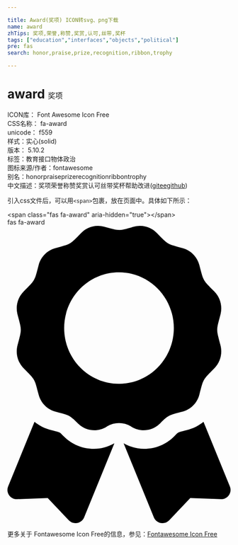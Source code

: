 ```yaml
---

title: Award(奖项) ICON转svg、png下载
name: award
zhTips: 奖项,荣誉,称赞,奖赏,认可,丝带,奖杯
tags: ["education","interfaces","objects","political"]
pre: fas
search: honor,praise,prize,recognition,ribbon,trophy

---
```


# award  <small style="font-size: 60%;font-weight: 100">奖项</small>


<div class="detail-page">
<p>
<span>
ICON库：
<span class="badge-secondary badge">Font Awesome Icon Free</span> 
</span>
<br/>
<span>
CSS名称：
<span class="badge-secondary badge">fa-award</span> 
</span>
<br/>
<span>
unicode：
<span class="badge-secondary badge">f559</span> 
<copy-btn content='f559' btn-title=""></copy-btn>
<copy-btn :content='String.fromCodePoint(parseInt("f559", 16))' btn-title="复制U"></copy-btn>
</span><br/><span>样式：<span class="badge-light badge">实心(solid)</span></span>
<br/>
<span>
版本：
<span class="badge-secondary badge">5.10.2</span> 
</span><br/><span>标签：<span class="badge-light badge"><router-link to="/tags/education.html">教育</router-link></span><span class="badge-light badge"><router-link to="/tags/interfaces.html">接口</router-link></span><span class="badge-light badge"><router-link to="/tags/objects.html">物体</router-link></span><span class="badge-light badge"><router-link to="/tags/political.html">政治</router-link></span></span>
<br/>
<span>图标来源/作者：<span class="badge-light badge">fontawesome</span></span> 
<br/>
<span>别名：<span class="badge-light badge">honor</span><span class="badge-light badge">praise</span><span class="badge-light badge">prize</span><span class="badge-light badge">recognition</span><span class="badge-light badge">ribbon</span><span class="badge-light badge">trophy</span></span><br/><span class="zh-detail">中文描述：<span class="badge-primary badge">奖项</span><span class="badge-primary badge">荣誉</span><span class="badge-primary badge">称赞</span><span class="badge-primary badge">奖赏</span><span class="badge-primary badge">认可</span><span class="badge-primary badge">丝带</span><span class="badge-primary badge">奖杯</span><span class="help-link"><span>帮助改进</span>(<a href="https://gitee.com/liuwave/icon-helper/edit/master/json/fontawesome/solid/award.json" target="_blank" rel="noopener noreferrer">gitee</a><a href="https://github.com/liuwave/icon-helper/edit/master/json/fontawesome/solid/award.json" target="_blank" rel="noopener noreferrer">github</a></span>)</span><br/>
</p>
</div>
<div class="alert alert-dark">
  <i class="fas fa-award fa-xs"></i>
  <i class="fas fa-award fa-sm"></i>
  <i class="fas fa-award fa-lg"></i>
  <i class="fas fa-award fa-2x"></i>
  <i class="fas fa-award fa-3x"></i>
  <i class="fas fa-award fa-5x"></i>
  <i class="fas fa-award fa-7x"></i>
</div>
<div>
  <p>引入css文件后，可以用<code>&lt;span&gt;</code>包裹，放在页面中。具体如下所示：    
  </p>
  <div class="alert alert-primary" style="font-size: 14px">
    &lt;span class="fas fa-award" aria-hidden="true"&gt;&lt;/span&gt;
    <copy-btn content='<span class="fas fa-award" aria-hidden="true"></span>'></copy-btn>
  </div>
  <div class="alert alert-secondary">
    <i class="fas fa-award"
    style="font-size: 24px"
    aria-hidden="true"></i> fas fa-award
    <copy-btn content="fas fa-award" btn-title="复制图标名称"></copy-btn>
  </div>
</div>
<div id="svg" class="svg-wrap">
<svg xmlns="http://www.w3.org/2000/svg" viewBox="0 0 384 512"><path d="M97.12 362.63c-8.69-8.69-4.16-6.24-25.12-11.85-9.51-2.55-17.87-7.45-25.43-13.32L1.2 448.7c-4.39 10.77 3.81 22.47 15.43 22.03l52.69-2.01L105.56 507c8 8.44 22.04 5.81 26.43-4.96l52.05-127.62c-10.84 6.04-22.87 9.58-35.31 9.58-19.5 0-37.82-7.59-51.61-21.37zM382.8 448.7l-45.37-111.24c-7.56 5.88-15.92 10.77-25.43 13.32-21.07 5.64-16.45 3.18-25.12 11.85-13.79 13.78-32.12 21.37-51.62 21.37-12.44 0-24.47-3.55-35.31-9.58L252 502.04c4.39 10.77 18.44 13.4 26.43 4.96l36.25-38.28 52.69 2.01c11.62.44 19.82-11.27 15.43-22.03zM263 340c15.28-15.55 17.03-14.21 38.79-20.14 13.89-3.79 24.75-14.84 28.47-28.98 7.48-28.4 5.54-24.97 25.95-45.75 10.17-10.35 14.14-25.44 10.42-39.58-7.47-28.38-7.48-24.42 0-52.83 3.72-14.14-.25-29.23-10.42-39.58-20.41-20.78-18.47-17.36-25.95-45.75-3.72-14.14-14.58-25.19-28.47-28.98-27.88-7.61-24.52-5.62-44.95-26.41-10.17-10.35-25-14.4-38.89-10.61-27.87 7.6-23.98 7.61-51.9 0-13.89-3.79-28.72.25-38.89 10.61-20.41 20.78-17.05 18.8-44.94 26.41-13.89 3.79-24.75 14.84-28.47 28.98-7.47 28.39-5.54 24.97-25.95 45.75-10.17 10.35-14.15 25.44-10.42 39.58 7.47 28.36 7.48 24.4 0 52.82-3.72 14.14.25 29.23 10.42 39.59 20.41 20.78 18.47 17.35 25.95 45.75 3.72 14.14 14.58 25.19 28.47 28.98C104.6 325.96 106.27 325 121 340c13.23 13.47 33.84 15.88 49.74 5.82a39.676 39.676 0 0 1 42.53 0c15.89 10.06 36.5 7.65 49.73-5.82zM97.66 175.96c0-53.03 42.24-96.02 94.34-96.02s94.34 42.99 94.34 96.02-42.24 96.02-94.34 96.02-94.34-42.99-94.34-96.02z"/></svg>
</div>
<detail full-name='fa-award'></detail>
    
<div><p>更多关于  Fontawesome Icon Free的信息，参见：<a target="_blank" href="https://iconhelper.cn/fontawesome.html">Fontawesome Icon Free</a>
</p></div>
